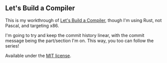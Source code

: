 Let's Build a Compiler
----------------------

This is my workthrough of [Let's Build a
Compiler](http://www.compilers.iecc.com/crenshaw/), though I'm using Rust, not
Pascal, and targeting x86.

I'm going to try and keep the commit history linear, with the commit message
being the part/section I'm on. This way, you too can follow the series!

Available under the [MIT license](http://opensource.org/licenses/MIT).
